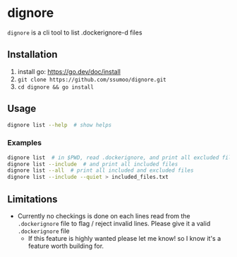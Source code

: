 # dignore

`dignore` is a cli tool to list .dockerignore-d files

## Installation

1. install go: https://go.dev/doc/install
2. `git clone https://github.com/ssumoo/dignore.git`
3. `cd dignore && go install`

## Usage

```bash
dignore list --help  # show helps
```

### Examples

```bash
dignore list  # in $PWD, read .dockerignore, and print all excluded files
dignore list --include  # and print all included files
dignore list --all  # print all included and excluded files
dignore list --include --quiet > included_files.txt
```

## Limitations

- Currently no checkings is done on each lines read from the `.dockerignore` file to flag / reject invalid lines. Please
give it a valid `.dockerignore` file
    - If this feature is highly wanted please let me know! so I know it's a feature worth building for.
